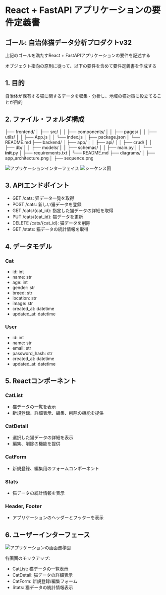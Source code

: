 # React + FastAPI アプリケーションの要件定義書
## ゴール: 自治体猫データ分析プロダクトv32
上記のゴールを満たすReact + FastAPIアプリケーションの要件を記述する

オブジェクト指向の原則に従って、以下の要件を含めて要件定義書を作成する

## 1. 目的
自治体が保有する猫に関するデータを収集・分析し、地域の猫対策に役立てることが目的

## 2. ファイル・フォルダ構成
├── frontend/
│   ├── src/
│   │   ├── components/
│   │   ├── pages/
│   │   ├── utils/
│   │   ├── App.js
│   │   └── index.js
│   ├── package.json
│   └── README.md
├── backend/
│   ├── app/
│   │   ├── api/
│   │   ├── crud/
│   │   ├── db/
│   │   ├── models/
│   │   ├── schemas/
│   │   ├── main.py
│   │   └── __init__.py
│   ├── requirements.txt
│   └── README.md
├── diagrams/
│   ├── app_architecture.png
│   ├── sequence.png

![アプリケーションインターフェイス](diagrams/app_architecture.png)
![シーケンス図](diagrams/sequence.png)

## 3. APIエンドポイント
- GET /cats: 猫データ一覧を取得
- POST /cats: 新しい猫データを登録
- GET /cats/{cat_id}: 指定した猫データの詳細を取得
- PUT /cats/{cat_id}: 猫データを更新
- DELETE /cats/{cat_id}: 猫データを削除
- GET /stats: 猫データの統計情報を取得

## 4. データモデル
### Cat
- id: int
- name: str
- age: int
- gender: str
- breed: str
- location: str
- image: str
- created_at: datetime
- updated_at: datetime

### User
- id: int
- name: str
- email: str
- password_hash: str
- created_at: datetime
- updated_at: datetime

## 5. Reactコンポーネント
### CatList
- 猫データの一覧を表示
- 新規登録、詳細表示、編集、削除の機能を提供

### CatDetail
- 選択した猫データの詳細を表示
- 編集、削除の機能を提供

### CatForm
- 新規登録、編集用のフォームコンポーネント

### Stats
- 猫データの統計情報を表示

### Header, Footer
- アプリケーションのヘッダーとフッターを表示

## 6. ユーザーインターフェース
![アプリケーションの画面遷移図](diagrams/app_flow.png)

各画面のモックアップ:
- CatList: 猫データの一覧表示
- CatDetail: 猫データの詳細表示
- CatForm: 新規登録/編集フォーム
- Stats: 猫データの統計情報表示